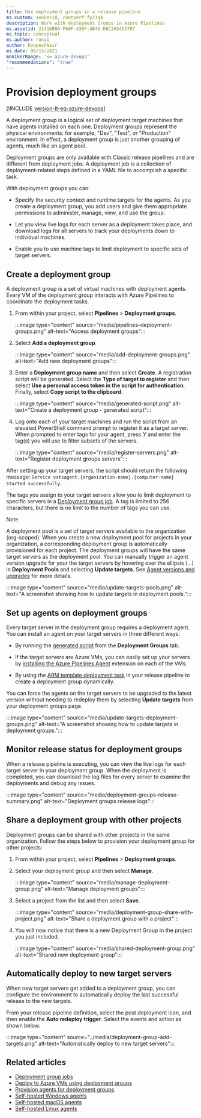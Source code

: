 ```yaml
---
title: Use deployment groups in a release pipeline
ms.custom: seodec18, contperf-fy21q4
description: Work with deployment Groups in Azure Pipelines
ms.assetid: 21416B0A-F60F-436F-AB46-D6C2A54D5707
ms.topic: conceptual
ms.author: ronai
author: RoopeshNair
ms.date: 06/15/2021
monikerRange: '<= azure-devops'
"recommendations": "true"
---
```


# Provision deployment groups

[!INCLUDE [version-lt-eq-azure-devops](../../../includes/version-lt-eq-azure-devops.md)]

A deployment group is a logical set of deployment target machines that have agents installed on each one. Deployment groups represent the physical environments; for example, "Dev", "Test", or "Production" environment. In effect, a deployment group is just another grouping of agents, much like an agent pool.

Deployment groups are only available with Classic release pipelines and are different from deployment jobs. A deployment job is a collection of deployment-related steps defined in a YAML file to accomplish a specific task. 

With deployment groups you can:

* Specify the security context and runtime targets for the agents. As you create a deployment group, you add users and give them appropriate permissions to administer, manage, view, and use the group.

* Let you view live logs for each server as a deployment takes place, and download logs for all servers to track your deployments down to individual machines.

* Enable you to use machine tags to limit deployment to specific sets of target servers.

## Create a deployment group

A deployment group is a set of virtual machines with deployment agents. Every VM of the deployment group interacts with Azure Pipelines to coordinate the deployment tasks. 

1. From within your project, select **Pipelines** > **Deployment groups**.

    :::image type="content" source="media/pipelines-deployment-groups.png" alt-text="Access deployment groups":::

1. Select **Add a deployment group**.

    :::image type="content" source="media/add-deployment-groups.png" alt-text="Add new deployment groups":::
 
1. Enter a **Deployment group name** and then select **Create**. A registration script will be generated. Select the **Type of target to register** and then select **Use a personal access token in the script for authentication**. Finally, select **Copy script to the clipboard**.

    :::image type="content" source="media/generated-script.png" alt-text="Create a deployment group - generated script":::

1. Log onto each of your target machines and run the script from an elevated PowerShell command prompt to register it as a target server. When prompted to enter tags for your agent, press *Y* and enter the tag(s) you will use to filter subsets of the servers.
 
    :::image type="content" source="media/register-servers.png" alt-text="Register deployment groups servers":::

After setting up your target servers, the script should return the following message: `Service vstsagent.{organization-name}.{computer-name} started successfully`.

The tags you assign to your target servers allow you to limit deployment to specific servers in a [Deployment group job](../../process/deployment-group-phases.md).
A tag is limited to 256 characters, but there is no limit to the number of tags you can use.

> [!NOTE]
> A deployment pool is a set of target servers available to the organization (org-scoped). When you create a new deployment pool for projects in your organization, a corresponding deployment group is automatically provisioned for each project. The deployment groups will have the same target servers as the deployment pool. You can manually trigger an agent version upgrade for your the target servers by hovering over the ellipsis (...) in **Deployment Pools** and selecting **Update targets**. See [Agent versions and upgrades](../../agents/agents.md) for more details.

:::image type="content" source="media/update-targets-pools.png" alt-text="A screenshot showing how to update targets in deployment pools.":::


## Set up agents on deployment groups

Every target server in the deployment group requires a deployment agent. You can install an agent on your target servers in three different ways:

- By running the [generated script](#create-a-deployment-group) from the **Deployment Groups** tab.

- If the target servers are Azure VMs, you can easily set up your servers by [installing the Azure Pipelines Agent](./howto-provision-deployment-group-agents.md#install-the-azure-pipelines-agent-azure-vm-extension) extension on each of the VMs. 

- By using the [ARM template deployment task](./howto-provision-deployment-group-agents.md#use-the-arm-template-deployment-task) in your release pipeline to create a deployment group dynamically.

You can force the agents on the target servers to be upgraded to the latest version without needing to redeploy them by selecting **Update targets** from your deployment groups page.  

:::image type="content" source="media/update-targets-deployment-groups.png" alt-text="A screenshot showing how to update targets in deployment groups.":::

## Monitor release status for deployment groups

When a release pipeline is executing, you can view the live logs for each target server in your deployment group. When the deployment is completed, you can download the log files for every server to examine the deployments and debug any issues.

:::image type="content" source="media/deployment-groups-release-summary.png" alt-text="Deployment groups release logs":::

## Share a deployment group with other projects

Deployment groups can be shared with other projects in the same organization. Follow the steps below to provision your deployment group for other projects: 

1. From within your project, select **Pipelines** > **Deployment groups**.

1. Select your deployment group and then select **Manage**.

    :::image type="content" source="media/manage-deployment-group.png" alt-text="Manage deployment groups":::

1. Select a project from the list and then select **Save**.

    :::image type="content" source="media/deployment-group-share-with-project.png" alt-text="Share a deployment group with a project":::

1. You will now notice that there is a new Deployment Group in the project you just included.

    :::image type="content" source="media/shared-deployment-group.png" alt-text="Shared new deployment group":::

## Automatically deploy to new target servers

When new target servers get added to a deployment group, you can configure the environment to automatically deploy the last successful release to the new targets. 

From your release pipeline definition, select the post deployment icon, and then enable the **Auto redeploy trigger**. Select the events and action as shown below.

:::image type="content" source="../media/deployment-group-add-targets.png" alt-text="Automatically deploy to new target servers":::

## Related articles

- [Deployment group jobs](../../process/deployment-group-phases.md)
- [Deploy to Azure VMs using deployment groups](./deploying-azure-vms-deployment-groups.md)
- [Provision agents for deployment groups](./howto-provision-deployment-group-agents.md)
- [Self-hosted Windows agents](../../agents/v2-windows.md)
- [Self-hosted macOS agents](../../agents/v2-osx.md)
- [Self-hosted Linux agents](../../agents/v2-linux.md)